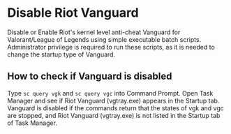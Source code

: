 # Disable Riot Vanguard

Disable or Enable Riot's kernel level anti-cheat Vanguard for Valorant/League of Legends using simple executable batch scripts. Administrator privilege is required to run these scripts, as it is needed to change the startup type of Vanguard.

## How to check if Vanguard is disabled
Type ```sc query vgk``` and ```sc query vgc``` into Command Prompt. Open Task Manager and see if Riot Vanguard (vgtray.exe) appears in the Startup tab. Vanguard is disabled if the commands return that the states of vgk and vgc are stopped, and Riot Vanguard (vgtray.exe) is not listed in the Startup tab of Task Manager.
